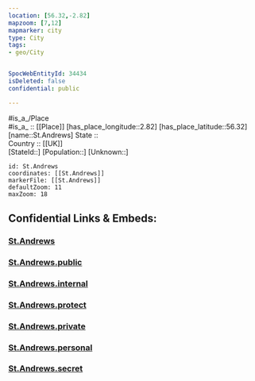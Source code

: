 ```yaml
---
location: [56.32,-2.82] 
mapzoom: [7,12] 
mapmarker: city 
type: City
tags:
- geo/City


SpocWebEntityId: 34434
isDeleted: false
confidential: public

---
```

#is_a_/Place  
#is_a_ :: [[Place]] 
[has_place_longitude::2.82] 
[has_place_latitude::56.32] 
[name::St.Andrews] 
State ::  
Country :: [[UK]]  
[StateId::] 
[Population::] 
[Unknown::] 


```leaflet
id: St.Andrews
coordinates: [[St.Andrews]] 
markerFile: [[St.Andrews]] 
defaultZoom: 11 
maxZoom: 18
```


## Confidential Links & Embeds: 

### [St.Andrews](/_Standards/Earth/Continent/Europe/Europe~North/UK/Scotland/counties~Scotland/Fife/cities~Fife/St.Andrews.md) 

### [St.Andrews.public](/_public/Earth/Continent/Europe/Europe~North/UK/Scotland/counties~Scotland/Fife/cities~Fife/St.Andrews.public.md) 

### [St.Andrews.internal](/_internal/Earth/Continent/Europe/Europe~North/UK/Scotland/counties~Scotland/Fife/cities~Fife/St.Andrews.internal.md) 

### [St.Andrews.protect](/_protect/Earth/Continent/Europe/Europe~North/UK/Scotland/counties~Scotland/Fife/cities~Fife/St.Andrews.protect.md) 

### [St.Andrews.private](/_private/Earth/Continent/Europe/Europe~North/UK/Scotland/counties~Scotland/Fife/cities~Fife/St.Andrews.private.md) 

### [St.Andrews.personal](/_personal/Earth/Continent/Europe/Europe~North/UK/Scotland/counties~Scotland/Fife/cities~Fife/St.Andrews.personal.md) 

### [St.Andrews.secret](/_secret/Earth/Continent/Europe/Europe~North/UK/Scotland/counties~Scotland/Fife/cities~Fife/St.Andrews.secret.md)

